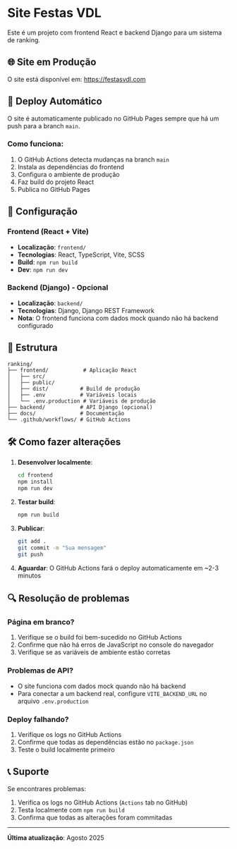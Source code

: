 # Site Festas VDL

Este é um projeto com frontend React e backend Django para um sistema de ranking.

## 🌐 Site em Produção

O site está disponível em: https://festasvdl.com

## 🚀 Deploy Automático

O site é automaticamente publicado no GitHub Pages sempre que há um push para a branch `main`.

### Como funciona:
1. O GitHub Actions detecta mudanças na branch `main`
2. Instala as dependências do frontend
3. Configura o ambiente de produção
4. Faz build do projeto React
5. Publica no GitHub Pages

## 🔧 Configuração

### Frontend (React + Vite)
- **Localização**: `frontend/`
- **Tecnologias**: React, TypeScript, Vite, SCSS
- **Build**: `npm run build`
- **Dev**: `npm run dev`

### Backend (Django) - Opcional
- **Localização**: `backend/`
- **Tecnologias**: Django, Django REST Framework
- **Nota**: O frontend funciona com dados mock quando não há backend configurado

## 📁 Estrutura

```
ranking/
├── frontend/           # Aplicação React
│   ├── src/
│   ├── public/
│   ├── dist/          # Build de produção
│   ├── .env           # Variáveis locais
│   └── .env.production # Variáveis de produção
├── backend/           # API Django (opcional)
├── docs/              # Documentação
└── .github/workflows/ # GitHub Actions
```

## 🛠️ Como fazer alterações

1. **Desenvolver localmente**:
   ```bash
   cd frontend
   npm install
   npm run dev
   ```

2. **Testar build**:
   ```bash
   npm run build
   ```

3. **Publicar**:
   ```bash
   git add .
   git commit -m "Sua mensagem"
   git push
   ```

4. **Aguardar**: O GitHub Actions fará o deploy automaticamente em ~2-3 minutos

## 🔍 Resolução de problemas

### Página em branco?
1. Verifique se o build foi bem-sucedido no GitHub Actions
2. Confirme que não há erros de JavaScript no console do navegador
3. Verifique se as variáveis de ambiente estão corretas

### Problemas de API?
- O site funciona com dados mock quando não há backend
- Para conectar a um backend real, configure `VITE_BACKEND_URL` no arquivo `.env.production`

### Deploy falhando?
1. Verifique os logs no GitHub Actions
2. Confirme que todas as dependências estão no `package.json`
3. Teste o build localmente primeiro

## 📞 Suporte

Se encontrares problemas:
1. Verifica os logs no GitHub Actions (`Actions` tab no GitHub)
2. Testa localmente com `npm run build`
3. Confirma que todas as alterações foram commitadas

---

**Última atualização**: Agosto 2025
